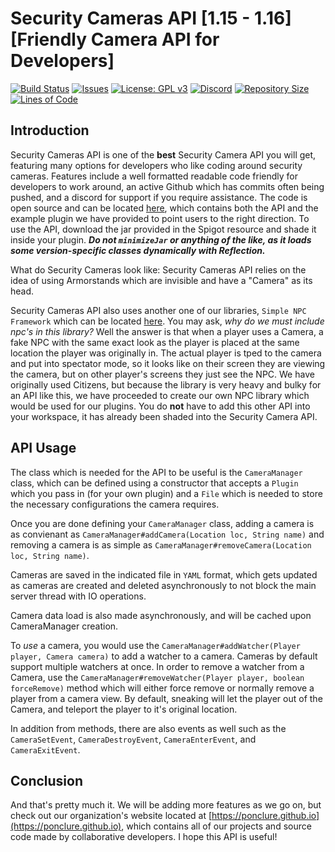 # Security Cameras API [1.15 - 1.16] [Friendly Camera API for Developers]
[![Build Status](https://travis-ci.org/Ponclure/SecurityCams-API.svg?branch=master)](https://travis-ci.org/Ponclure/SecurityCams-API)
[![Issues](https://img.shields.io/github/issues/Ponclure/SecurityCams-API)](https://github.com/Ponclure/SecurityCams-API/issues)
[![License: GPL v3](https://img.shields.io/badge/License-GPLv3-blue.svg)](https://www.gnu.org/licenses/gpl-3.0)
[![Discord](https://img.shields.io/discord/775376080546693120.svg?label=discord&logo=discord)](https://discord.gg/d7qfcUwhex)
[![Repository Size](https://img.shields.io/github/languages/code-size/Ponclure/SecurityCams-API)](https://github.com/Ponclure/SecurityCams-API)
[![Lines of Code](https://img.shields.io/tokei/lines/github/Ponclure/SecurityCams-API)](https://github.com/Ponclure/SecurityCams-API)

## Introduction

Security Cameras API is one of the **best** Security Camera API you will get, featuring many options for developers who like coding around security cameras. Features include a well formatted readable code friendly for developers to work around, an active Github which has commits often being pushed, and a discord for support if you require assistance. The code is open source and can be located [here](https://github.com/Ponclure/SecurityCams-API), which contains both the API and the example plugin we have provided to point users to the right direction. To use the API, download the jar provided in the Spigot resource and shade it inside your plugin. ***Do not `minimizeJar` or anything of the like, as it loads some version-specific classes dynamically with Reflection.*** 

What do Security Cameras look like: Security Cameras API relies on the idea of using Armorstands which are invisible and have a "Camera" as its head.

Security Cameras API also uses another one of our libraries, `Simple NPC Framework` which can be located [here](https://github.com/Ponclure/Simple-NPC-Framework). You may ask, *why do we must include npc's in this library?* Well the answer is that when a player uses a Camera, a fake NPC with the same exact look as the player is placed at the same location the player was originally in. The actual player is tped to the camera and put into spectator mode, so it looks like on their screen they are viewing the camera, but on other player's screens they just see the NPC. We have originally used Citizens, but because the library is very heavy and bulky for an API like this, we have proceeded to create our own NPC library which would be used for our plugins. You do **not** have to add this other API into your workspace, it has already been shaded into the Security Camera API.

## API Usage

The class which is needed for the API to be useful is the `CameraManager` class, which can be defined using a constructor that accepts a `Plugin` which you pass in (for your own plugin) and a `File` which is needed to store the necessary configurations the camera requires. 

Once you are done defining your `CameraManager` class, adding a camera is as convienant as `CameraManager#addCamera(Location loc, String name)` and removing a camera is as simple as `CameraManager#removeCamera(Location loc, String name)`. 

Cameras are saved in the indicated file in `YAML` format, which gets updated as cameras are created and deleted asynchronously to not block the main server thread with IO operations.

Camera data load is also made asynchronously, and will be cached upon CameraManager creation.

To *use* a camera, you would use the `CameraManager#addWatcher(Player player, Camera camera)` to add a watcher to a camera. Cameras by default support multiple watchers at once. In order to  remove a watcher from a Camera, use the `CameraManager#removeWatcher(Player player, boolean forceRemove)` method which will either force remove or normally remove a player from a camera view. By default, sneaking will let the player out of the Camera, and teleport the player to it's original location. 

In addition from methods, there are also events as well such as the `CameraSetEvent`, `CameraDestroyEvent`, `CameraEnterEvent`, and `CameraExitEvent`.

## Conclusion
And that's pretty much it. We will be adding more features as we go on, but check out our organization's website located at [https://ponclure.github.io](https://ponclure.github.io), which contains all of our projects and source code made by collaborative developers. I hope this API is useful!
